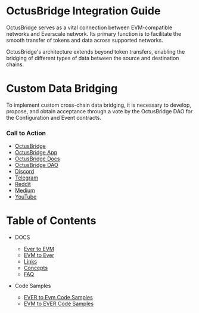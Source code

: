 # OctusBridge Integration Guide

OctusBridge serves as a vital connection between EVM-compatible networks and Everscale network. Its primary function is to facilitate the smooth transfer of tokens and data across supported networks.

OctusBridge's architecture extends beyond token transfers, enabling the bridging of different types of data between the source and destination chains.

# Custom Data Bridging

To implement custom cross-chain data bridging, it is necessary to develop, propose, and obtain acceptance through a vote by the OctusBridge DAO for the Configuration and Event contracts.

### Call to Action

- [OctusBridge](https://octusbridge.io)
- [OctusBridge App](https://app.octusbridge.io/bridge)
- [OctusBridge Docs](https://docs.octusbridge.io)
- [OctusBridge DAO](https://app.octusbridge.io/governance)
- [Discord](https://discord.gg/6dryaZQNmC)
- [Telegram](https://t.me/broxus_chat)
- [Reddit](https://www.reddit.com/r/crypto_is_easy)
- [Medium](https://medium.com/Broxus)
- [YouTube](https://www.youtube.com/channel/UCQ_XxaWTFxyQbiVI_SDiOmQs)

# Table of Contents

- DOCS

  - [Ever to EVM](./docs/EVER-to-EVM.md)
  - [EVM to Ever](./docs/EVM-to-EVER.md)
  - [Links](./docs/addresses.md)
  - [Concepts](./docs/Concepts/ToC.md)
  - [FAQ](./docs/FAQ.md)

- Code Samples

  - [EVER to Evm Code Samples](./src/codeSamples/md/EverToEvm/workFlow.md)
  - [EVM to EVER Code Samples](./src/codeSamples/md/EvmToEver/workFlow.md)
